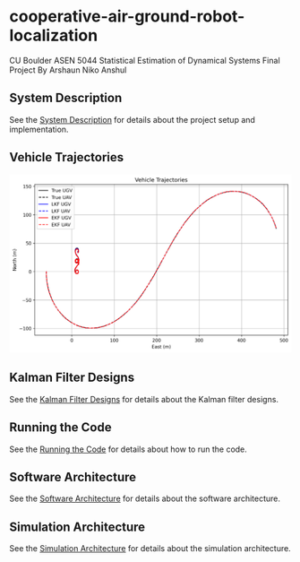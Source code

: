 # cooperative-air-ground-robot-localization
CU Boulder ASEN 5044 Statistical Estimation of Dynamical Systems Final Project
By Arshaun Niko Anshul

## System Description
See the [System Description](docs/system_description.md) for details about the project setup and implementation.

## Vehicle Trajectories
![Vehicle Trajectories](docs/images/trajectory_plot.png)

## Kalman Filter Designs
See the [Kalman Filter Designs](docs/kalman_filter_designs.md) for details about the Kalman filter designs.

## Running the Code
See the [Running the Code](docs/running_the_code.md) for details about how to run the code.

## Software Architecture
See the [Software Architecture](docs/software_architecture.md) for details about the software architecture.

## Simulation Architecture
See the [Simulation Architecture](docs/simulation_architecture.md) for details about the simulation architecture.
